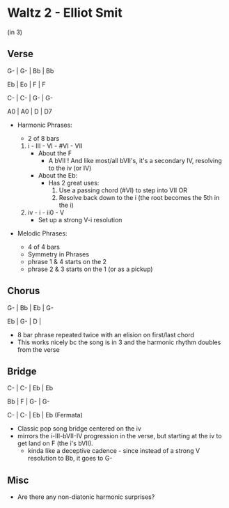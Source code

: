 Waltz 2 - Elliot Smit
============

(in 3)

## Verse

G- | G- | Bb | Bb

Eb | Eo | F  | F

C- | C- | G- | G-

A0 | A0 | D  | D7

- Harmonic Phrases:
    - 2 of 8 bars
    1. i - III - VI - #VI - VII
        - About the F
            - A bVII !  And like most/all bVII's, it's a secondary IV, resolving to the iv (or IV)  
        - About the Eb:
            - Has 2 great uses:
                1. Use a passing chord (#VI) to step into VII  OR
                2. Resolve back down to the i (the root becomes the 5th in the i)
    2. iv - i - ii0 - V
        - Set up a strong V-i resolution

- Melodic Phrases:
    - 4 of 4 bars
    - Symmetry in Phrases   
    - phrase 1 & 4 starts on the 2
    - phrase 2 & 3 starts on the 1 (or as a pickup)


## Chorus

G- | Bb | Eb | G-

Eb | G- | D  | 

- 8 bar phrase repeated twice with an elision on first/last chord
- This works nicely bc the song is in 3 and the harmonic rhythm doubles from the verse

## Bridge

C- | C- | Eb | Eb

Bb | F  | G- | G-

C- | C- | Eb | Eb (Fermata)

- Classic pop song bridge centered on the iv
- mirrors the i-III-bVII-IV progression in the verse, but starting at the iv to get land on F (the i's bVII).
    - kinda like a deceptive cadence - since instead of a strong V resolution to Bb, it goes to G-

## Misc
- Are there any non-diatonic harmonic surprises?

